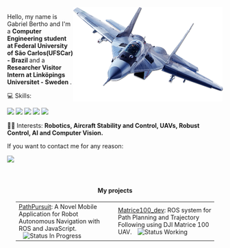 <img src="/imgs/jet.png" min-width="350spx" max-width="350px" width="350px" align="right" alt="Jet Fighter">

<p align="left"> 
  Hello, my name is Gabriel Bertho and I'm a <strong>Computer Engineering student at Federal University of São Carlos(UFSCar) - Brazil </strong> and a <strong> Researcher Visitor Intern at Linköpings Universitet - Sweden </strong>.<br>
</p>

<p align="left">
  💻 Skills:
  
<code><img height="30" src="https://upload.wikimedia.org/wikipedia/commons/1/15/Robot_Operating_System_logo.svg"></code>
<code><img height="30" src="https://upload.wikimedia.org/wikipedia/commons/1/19/C_Logo.png"></code>
<code><img height="30" src="https://upload.wikimedia.org/wikipedia/commons/1/18/ISO_C%2B%2B_Logo.svg"></code>
<code><img height="30" src="https://upload.wikimedia.org/wikipedia/commons/c/c3/Python-logo-notext.svg"></code>
<code><img height="30" src="https://upload.wikimedia.org/wikipedia/commons/2/21/Matlab_Logo.png"></code>
</p>

<p align="left">
  👨‍💻 Interests: <strong> Robotics, Aircraft Stability and Control, UAVs, Robust Control, AI and Computer Vision.</strong>
</p>

<p align="left">
  If you want to contact me for any reason: 
</p>

<p align="left">

  <a href="https://br.linkedin.com/in/gabriel-bertho-3671241a6" alt="Linkedin">
  <img src="https://img.shields.io/badge/-Linkedin-0e76a8?style=flat-square&logo=Linkedin&logoColor=white&link=www.linkedin.com/in/gabriel-andreazi-bertho-3671241a6/" /></a>

</p>



<div align="center" style="padding: 20px;">
    <h4 align="center">My projects</h4>
    <table align="center" style="width: 100%; table-layout: fixed;">
        <tr>
            <td style="width: 50%; text-align: left; vertical-align: middle;">
                <a href="https://github.com/Gabertho/PathPursuit">PathPursuit</a>: 
                A Novel Mobile Application for Robot Autonomous Navigation with ROS and JavaScript.
                <img src="https://img.shields.io/badge/status-maintenance-orange" alt="Status In Progress" style="margin-left: 10px;">
            </td>
            <td style="width: 50%; text-align: left; vertical-align: middle;">
                <a href="https://github.com/Gabertho/Matrice100_dev">Matrice100_dev</a>: 
                ROS system for Path Planning and Trajectory Following using DJI Matrice 100 UAV.
                <img src="https://img.shields.io/badge/status-working-yellow" alt="Status Working" style="margin-left: 10px;">
            </td>
        </tr>
    </table>
</div>

